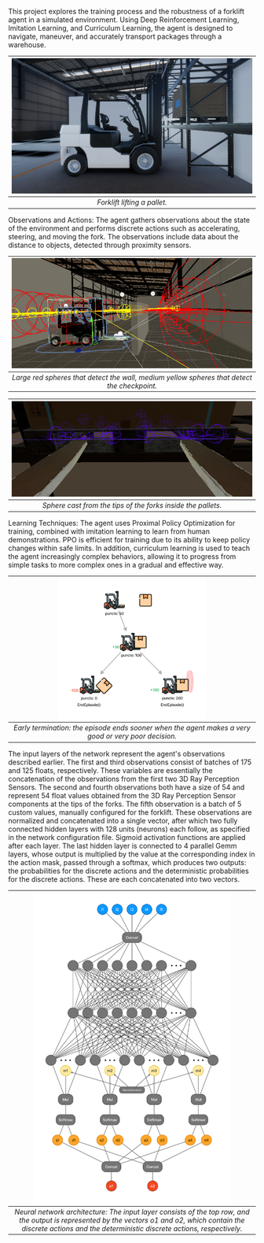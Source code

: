 This project explores the training process and the robustness of a forklift agent in a simulated environment. Using Deep Reinforcement Learning, Imitation Learning, and Curriculum Learning, the agent is designed to navigate, maneuver, and accurately transport packages through a warehouse.

| <img src="img/forklift01.png" width="500"> |
|:--:|
| *Forklift lifting a pallet.* |

Observations and Actions: The agent gathers observations about the state of the environment and performs discrete actions such as accelerating, steering, and moving the fork. The observations include data about the distance to objects, detected through proximity sensors.

| <img src="img/ray01.png" width="500"> |
|:--:|
| *Large red spheres that detect the wall, medium yellow spheres that detect the checkpoint.* |

| <img src="img/ray02.png" width="500"> |
|:--:|
| *Sphere cast from the tips of the forks inside the pallets.* |

Learning Techniques: The agent uses Proximal Policy Optimization for training, combined with imitation learning to learn from human demonstrations. PPO is efficient for training due to its ability to keep policy changes within safe limits. In addition, curriculum learning is used to teach the agent increasingly complex behaviors, allowing it to progress from simple tasks to more complex ones in a gradual and effective way.

| <img src="img/endepisode.png" width="300"> |
|:--:|
| *Early termination: the episode ends sooner when the agent makes a very good or very poor decision.* |

The input layers of the network represent the agent's observations described earlier. The first and third observations consist of batches of 175 and 125 floats, respectively. These variables are essentially the concatenation of the observations from the first two 3D Ray Perception Sensors. The second and fourth observations both have a size of 54 and represent 54 float values obtained from the 3D Ray Perception Sensor components at the tips of the forks.
The fifth observation is a batch of 5 custom values, manually configured for the forklift. 
These observations are normalized and concatenated into a single vector, after which two fully connected hidden layers with 128 units (neurons) each follow, as specified in the network configuration file. Sigmoid activation functions are applied after each layer.
The last hidden layer is connected to 4 parallel Gemm layers, whose output is multiplied by the value at the corresponding index in the action mask, passed through a softmax, which produces two outputs: the probabilities for the discrete actions and the deterministic probabilities for the discrete actions. These are each concatenated into two vectors.

| <img src="img/architecture03.png" width="400"> |
|:--:|
| *Neural network architecture: The input layer consists of the top row, and the output is represented by the vectors o1 and o2, which contain the discrete actions and the deterministic discrete actions, respectively.* |
